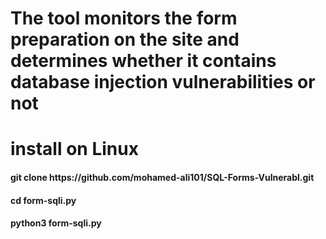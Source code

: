 #  The tool monitors the form preparation on the site and determines whether it contains database injection vulnerabilities or not

#  install on Linux
<h4>git clone https://github.com/mohamed-ali101/SQL-Forms-Vulnerabl.git</h4>
<h4>cd form-sqli.py</h4>
<h4>python3 form-sqli.py</h4>
